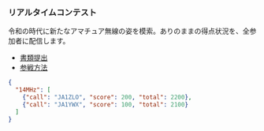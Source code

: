 ### リアルタイムコンテスト

令和の時代に新たなアマチュア無線の姿を模索。ありのままの得点状況を、全参加者に配信します。

- [書類提出](https://realtime.allja1.org)
- [参戦方法](real)

```json
{
  "14MHz": [
    {"call": "JA1ZLO", "score": 200, "total": 2200},
    {"call": "JA1YWX", "score": 100, "total": 2100}
  ]
}
```
